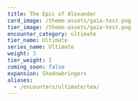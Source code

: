 ```yaml
---
title: The Epic of Alexander
card_image: /theme-assets/gaia-test.png
tier_image: /theme-assets/gaia-test.png
encounter_category: ultimate
tier_name: Ultimate
series_name: Ultimate
weight: 3
tier_weight: 1
coming_soon: false
expansion: Shadowbringers
aliases:
  - /encounters/ultimate/tea/
---
```

